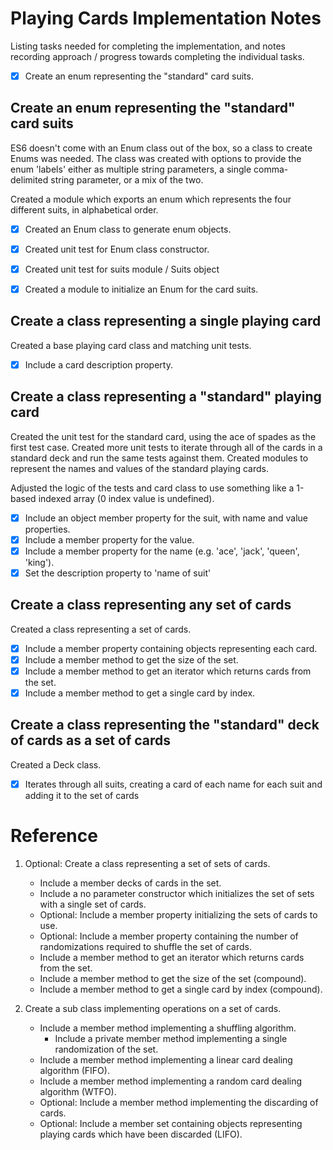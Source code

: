 # Playing Cards Implementation Notes #

Listing tasks needed for completing the implementation, and notes recording approach / progress towards completing the individual tasks.

* [x] Create an enum representing the "standard" card suits.

## Create an enum representing the "standard" card suits ##

ES6 doesn't come with an Enum class out of the box, so a class to create Enums was needed.  The class was created with options to provide the enum 'labels' either as multiple string parameters, a single comma-delimited string parameter, or a mix of the two.

Created a module which exports an enum which represents the four different suits, in alphabetical order.

* [x] Created an Enum class to generate enum objects.
* [x] Created unit test for Enum class constructor.

* [x] Created unit test for suits module / Suits object
* [x] Created a module to initialize an Enum for the card suits.

## Create a class representing a single playing card ##

Created a base playing card class and matching unit tests.

* [x] Include a card description property.

## Create a class representing a "standard" playing card ##

Created the unit test for the standard card, using the ace of spades as the first test case.  Created more unit tests to iterate through all of the cards in a standard deck and run the same tests against them.  Created modules to represent the names and values of the standard playing cards.

Adjusted the logic of the tests and card class to use something like a 1-based indexed array (0 index value is undefined).

* [x] Include an object member property for the suit, with name and value properties.
* [x] Include a member property for the value.
* [x] Include a member property for the name (e.g. 'ace', 'jack', 'queen', 'king').
* [x] Set the description property to 'name of suit'

## Create a class representing any set of cards ##

Created a class representing a set of cards.

* [x] Include a member property containing objects representing each card.
* [x] Include a member method to get the size of the set.
* [x] Include a member method to get an iterator which returns cards from the set.
* [x] Include a member method to get a single card by index.

## Create a class representing the "standard" deck of cards as a set of cards ##

Created a Deck class.

* [x] Iterates through all suits, creating a card of each name for each suit and adding it to the set of cards

# Reference #
		
1. Optional: Create a class representing a set of sets of cards.
	* Include a member decks of cards in the set.
	* Include a no parameter constructor which initializes the set of sets with a single set of cards.
	* Optional: Include a member property initializing the sets of cards to use.
	* Optional: Include a member property containing the number of randomizations required to shuffle the set of cards.
	* Include a member method to get an iterator which returns cards from the set.
	* Include a member method to get the size of the set (compound).
	* Include a member method to get a single card by index (compound).

1. Create a sub class implementing operations on a set of cards.
	* Include a member method implementing a shuffling algorithm.
		* Include a private member method implementing a single randomization of the set.
	* Include a member method implementing a linear card dealing algorithm (FIFO).
	* Include a member method implementing a random card dealing algorithm (WTFO).
	* Optional: Include a member method implementing the discarding of cards.
	* Optional: Include a member set containing objects representing playing cards which have been discarded (LIFO).
